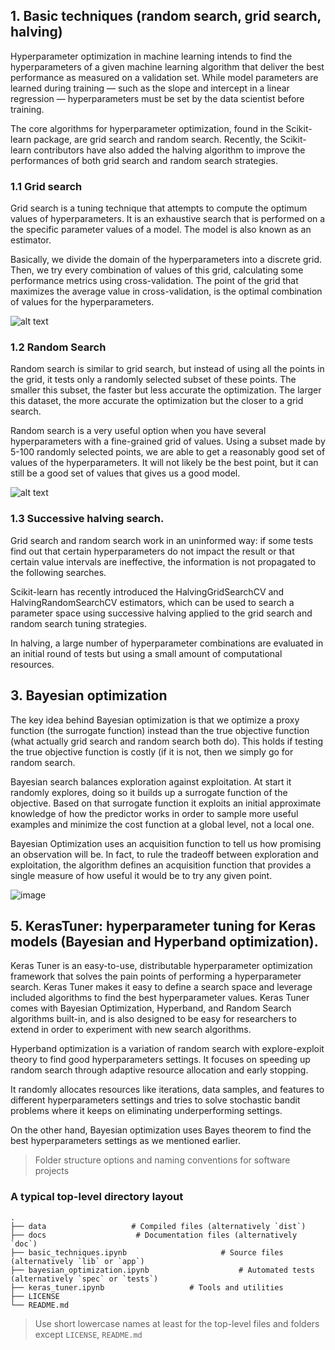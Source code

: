 ## 1. Basic techniques (random search, grid search, halving)

Hyperparameter optimization in machine learning intends to find the hyperparameters of a given machine learning algorithm that deliver the best performance as measured on a validation set.
While model parameters are learned during training — such as the slope and intercept in a linear regression — hyperparameters must be set by the data scientist before training.

The core algorithms for hyperparameter optimization, found in the Scikit-learn package, are grid search and random search. Recently, the Scikit-learn contributors have also added the halving algorithm to improve the performances of both grid search and random search strategies.


### 1.1 Grid search

Grid search is a tuning technique that attempts to compute the optimum values of hyperparameters. It is an exhaustive search that is performed on a the specific parameter values of a model. The model is also known as an estimator.

Basically, we divide the domain of the hyperparameters into a discrete grid. Then, we try every combination of values of this grid, calculating some performance metrics using cross-validation. The point of the grid that maximizes the average value in cross-validation, is the optimal combination of values for the hyperparameters.



![alt text](https://www.yourdatateacher.com/wp-content/uploads/2021/03/image-6.png)


### 1.2 Random Search

Random search is similar to grid search, but instead of using all the points in the grid, it tests only a randomly selected subset of these points. The smaller this subset, the faster but less accurate the optimization. The larger this dataset, the more accurate the optimization but the closer to a grid search.

Random search is a very useful option when you have several hyperparameters with a fine-grained grid of values. Using a subset made by 5-100 randomly selected points, we are able to get a reasonably good set of values of the hyperparameters. It will not likely be the best point, but it can still be a good set of values that gives us a good model.


![alt text](https://www.yourdatateacher.com/wp-content/uploads/2021/03/image-7.png)

### 1.3 Successive halving search.

Grid search and random search work in an uninformed way: if some tests find out that certain hyperparameters do not impact the result or that certain value intervals are ineffective, the information is not propagated to the following searches.

Scikit-learn has recently introduced the HalvingGridSearchCV and HalvingRandomSearchCV estimators, which can be
used to search a parameter space using successive halving applied to the grid search and random search tuning strategies.

In halving, a large number of hyperparameter combinations are evaluated in an initial round of tests but using a small amount of computational resources. 


## 3. Bayesian optimization 

The key idea behind Bayesian optimization is that we optimize a proxy function (the surrogate function) instead than the true objective function (what actually grid search and random search both do). This holds if testing the true objective function is costly (if it is not, then we simply go for random search.

Bayesian search balances exploration against exploitation. At start it randomly explores, doing so it builds up a surrogate function of the objective. Based on that surrogate function it exploits an initial approximate knowledge of how the predictor works in order to sample more useful examples and minimize the cost function at a global level, not a local one.

Bayesian Optimization uses an acquisition function to tell us how promising an observation will be. In fact, to rule the tradeoff between exploration and exploitation, the algorithm defines an acquisition function that provides a single measure of how useful it would be to try any given point.

![image](https://user-images.githubusercontent.com/31247506/189525643-7f90a697-1071-4ac4-930d-8a4a731a17a1.png)


## 5. KerasTuner: hyperparameter tuning for Keras models (Bayesian and Hyperband optimization).

Keras Tuner is an easy-to-use, distributable hyperparameter optimization framework that solves the pain points of performing a hyperparameter search. Keras Tuner makes it easy to define a search space and leverage included algorithms to find the best hyperparameter values. Keras Tuner comes with Bayesian Optimization, Hyperband, and Random Search algorithms built-in, and is also designed to be easy for researchers to extend in order to experiment with new search algorithms.

Hyperband optimization is a variation of random search with explore-exploit theory to find good hyperparameters settings. It focuses on speeding up random search through adaptive resource allocation and early stopping.

It randomly allocates resources like iterations, data samples, and features to different hyperparameters settings and tries to solve stochastic bandit problems where it keeps on eliminating underperforming settings.

On the other hand, Bayesian optimization uses Bayes theorem to find the best hyperparameters settings as we mentioned earlier.

> Folder structure options and naming conventions for software projects

### A typical top-level directory layout

    .
    ├── data                   # Compiled files (alternatively `dist`)
    ├── docs                    # Documentation files (alternatively `doc`)
    ├── basic_techniques.ipynb                     # Source files (alternatively `lib` or `app`)
    ├── bayesian_optimization.ipynb                    # Automated tests (alternatively `spec` or `tests`)
    ├── keras_tuner.ipynb                   # Tools and utilities
    ├── LICENSE
    └── README.md

> Use short lowercase names at least for the top-level files and folders except
> `LICENSE`, `README.md`
